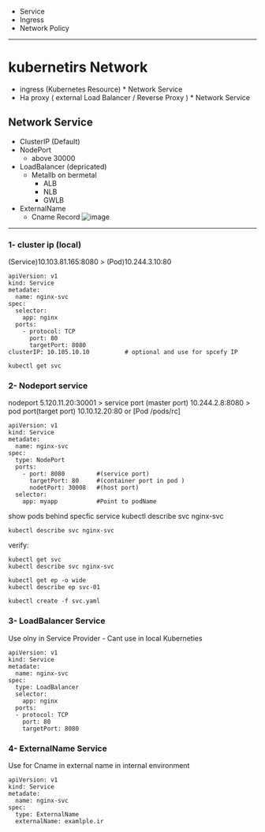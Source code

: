 - Service
- Ingress
- Network Policy

-----------------------------------------------
# kubernetirs Network
- ingress (Kubernetes Resource)
      * Network Service
- Ha proxy ( external Load Balancer / Reverse Proxy )
      * Network Service
  
## Network Service
* ClusterIP (Default)
* NodePort
    - above 30000
* LoadBalancer (depricated)
    - Metallb on bermetal
       + ALB
       + NLB
       + GWLB 
* ExternalName
    - Cname Record
![image](https://github.com/user-attachments/assets/4b233b0f-4672-4a33-9c7c-88107050a1ee)

 ------------------------------------------------------------------------------------------------------------------------------

### 1- cluster ip (local)
(Service)10.103.81.165:8080  > (Pod)10.244.3.10:80
```
apiVersion: v1
kind: Service
metadate:
  name: nginx-svc
spec:
  selector:
    app: nginx
  ports:
    - protocol: TCP
      port: 80
      targetPort: 8080
clusterIP: 10.105.10.10          # optional and use for spcefy IP
```
```
kubectl get svc
```
### 2- Nodeport service
nodeport 5.120.11.20:30001 > service port (master port) 10.244.2.8:8080  > pod port(target port) 10.10.12.20:80 or [Pod /pods/rc]
```
apiVersion: v1
kind: Service
metadate:
  name: nginx-svc
spec:
  type: NodePort
  ports:
    - port: 8080         #(service port)
      targetPort: 80     #(container port in pod )
      nodetPort: 30008   #(host port)
  selector:
    app: myapp           #Point to podName
```
show pods behind specfic service
kubectl describe svc nginx-svc
```
kubectl describe svc nginx-svc
```
verify:
```
kubectl get svc
kubectl describe svc nginx-svc

kubectl get ep -o wide
kubectl describe ep svc-01
```
```
kubectl create -f svc.yaml
```
### 3- LoadBalancer Service
Use olny in Service Provider - Cant use in local Kuberneties
```
apiVersion: v1
kind: Service
metadate:
  name: nginx-svc
spec:
  type: LoadBalancer
  selector:
    app: nginx
  ports:
  - protocol: TCP
    port: 80
    targetPort: 8080
```

### 4- ExternalName Service
Use for Cname in external name in internal environment
```
apiVersion: v1
kind: Service
metadate:
  name: nginx-svc
spec:
  type: ExternalName
  externalName: examlple.ir

```
